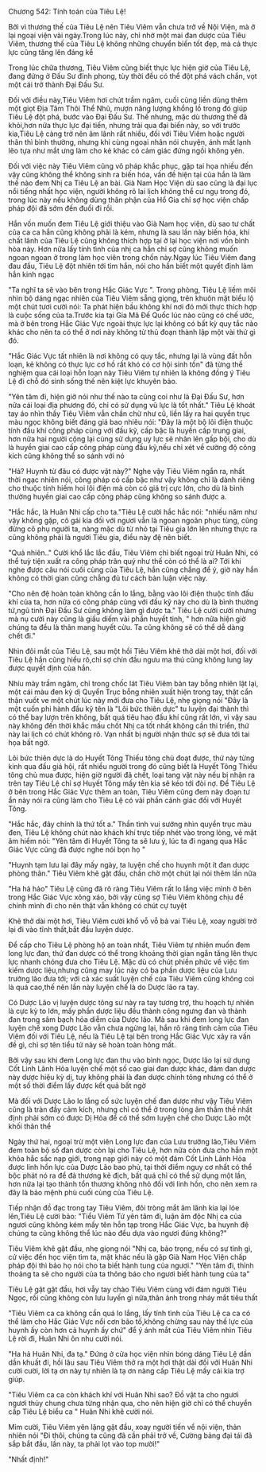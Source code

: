 




Chương 542: Tính toán của Tiêu Lệ!


Bởi vì thương thế của Tiêu Lệ nên Tiêu Viêm vẫn chưa trở về Nội Viện, mà ở lại ngoại viện vài ngày.Trong lúc này, chỉ nhờ một mai đan dược của Tiêu Viêm, thương thế của Tiêu Lệ không những chuyển biến tốt đẹp, mà cả thực lực cũng tăng lên đáng kể

Trong lúc chữa thương, Tiêu Viêm cũng biết thực lực hiện giờ của Tiêu Lệ, đang đứng ở Đấu Sư đỉnh phong, tùy thời đều có thể đột phá vách chắn, vọt một cái trở thành Đại Đấu Sư.

Đối với điều này,Tiêu Viêm hơi chút trầm ngâm, cuối cùng liền dùng thêm một giọt Địa Tâm Thôi Thể Nhũ, mượn năng lượng khổng lồ trong đó giúp Tiêu Lệ đột phá, bước vào Đại Đấu Sư. Thế nhưng, mặc dù thương thế đã khỏi,hơn nữa thực lực đại tiến, nhưng trải qua đại biến này, so với trước kia,Tiêu Lệ càng trở nên âm lãnh rất nhiều, đối với Tiêu Viêm hoặc người thân thì bình thường, nhưng khi cùng ngoại nhân nói chuyện, ánh mắt lạnh lẽo tựa như mắt ưng làm cho kẻ khác có cảm giác đứng ngồi không yên.

Đối với việc này Tiêu Viêm cũng vô pháp khắc phục, gặp tai họa nhiều đến vậy cũng không thể không sinh ra biến hóa, vấn đề hiện tại của hắn là làm thế nào đem Nhị ca Tiêu Lệ an bài. Già Nam Học Viện dù sao cũng là đại lục nổi tiếng nhất học viện, người không rõ lai lịch không thể cư ngụ trong đó, trong lúc này nếu không dùng thân phận của Hổ Gia chỉ sợ học viện chấp pháp đội đã sớm đến đuổi đi rồi.

Hắn vốn muốn đem Tiêu Lệ giới thiệu vào Già Nam học viện, dù sao tư chất của ca ca hắn cũng không phải là kém, nhưng là sau lần này biến hóa, khí chất lãnh của Tiêu Lệ cũng không thích hợp tại ở lại học viện nơi vốn bình hòa này. Hơn nữa lấy tính tình của nhị ca hắn chỉ sợ cũng không muốn ngoan ngoan ở trong làm học viên trong chốn này.Ngay lúc Tiêu Viêm đang đau đầu, Tiêu Lệ đột nhiên tới tìm hắn, nói cho hắn biết một quyết định làm hắn kinh ngạc

"Ta nghĩ ta sẽ vào bên trong Hắc Giác Vực ". Trong phòng, Tiêu Lệ liếm môi nhìn bộ dáng ngạc nhiên của Tiêu Viêm sẵng giọng, trên khuôn mặt biểu lộ một chút tươi cười nói: Ta phát hiện bầu không khí nơi đó mới thực thích hợp là cuộc sống của ta.Trước kia tại Gia Mã Đế Quốc lúc nào cũng có chế ước, mà ở bên trong Hắc Giác Vực ngoài thực lực lại không có bất kỳ quy tắc nào khác cho nên ta có thể ở nơi này không từ thủ đoạn thành lập một vài thứ gì đó.

"Hắc Giác Vực tất nhiên là nơi không có quy tắc, nhưng lại là vùng đất hỗn loạn, kẻ không có thực lực cơ hồ rất khó có cơ hội sinh tồn" đã từng thể nghiệm qua cái loại hỗn loạn này Tiêu Viêm tự nhiên là không đồng ý Tiêu Lệ đi chỗ đó sinh sống thế nên kiệt lực khuyên bảo.

"Yên tâm đi, hiện giờ nói như thế nào ta cũng coi như là Đại Đấu Sư, hơn nữa cái loại địa phương đó, chỉ có sử dụng vũ lực là tốt nhất." Tiêu Lệ khoát tay áo nhìn thấy Tiêu Viêm vẫn chần chừ như cũ, liền lấy ra hai quyển trục màu ngọc không biết đáng giá bao nhiêu nói: "Đây là một bộ lôi điện thuộc tính đấu khí công pháp cùng với đấu kỹ, cấp bậc là huyền cấp trung giai, hơn nữa hai người cộng lại cùng sử dụng uy lực sẽ nhân lên gấp bội, cho dù là huyền giai cao cấp công pháp cùng đấu kỹ,nếu chỉ xét về cường độ công kích cũng không thể so sánh với nó

"Hả? Huynh từ đâu có được vật này?" Nghe vậy Tiêu Viêm ngẩn ra, nhất thời ngạc nhiên nói, công pháp có cấp bậc như vậy không chỉ là dành riêng cho thuộc tính hiếm hoi lôi điện mà còn có giá trị cực lớn, cho dù là bình thường huyền giai cao cấp công pháp cũng không so sánh được a.

"Hắc hắc, là Huân Nhi cấp cho ta."Tiêu Lệ cười hắc hắc nói: "nhiều năm như vậy không gặp, cô gái kia đối với ngươi vẫn là ngoan ngoãn phục tùng, cũng đừng cô phụ người ta, nàng mặc dù từ nhỏ tại Tiêu gia lớn lên nhưng thực ra cũng không phải là người Tiêu gia, điều này đệ nên biết.

"Quả nhiên.." Cười khổ lắc lắc đầu, Tiêu Viêm chỉ biết ngoại trừ Huân Nhi, có thể tuỳ tiện xuất ra công pháp trân quý như thế còn có thể là ai? Tới khi nghe được câu nói cuối cùng của Tiêu Lệ, hắn cũng chẳng để ý, giờ này hắn không có thời gian cũng chẳng đủ tư cách bàn luận việc này.

"Cho nên đệ hoàn toàn không cần lo lắng, bằng vào lôi điện thuộc tính đấu khí của ta, hơn nữa có công pháp cùng với đấu kỹ này cho dù là bình thường tứ,ngũ tinh Đại Đấu Sư cũng không làm gì được ta." Tiêu Lệ cười cười nhưng mà nụ cười này cũng là giấu diếm vài phần huyết tinh, " hơn nữa hiện giờ chúng ta đều là thân mang huyết cừu. Ta cũng không sẽ có thể dễ dàng chết đi."

Nhìn đôi mắt của Tiêu Lệ, sau một hồi Tiêu Viêm khẽ thở dài một hơi, đối với Tiêu Lệ hắn cũng hiểu rõ,chỉ sợ chín đầu ngưu ma thú cũng không lung lay được quyết định của hắn.

Nhíu mày trầm ngâm, chỉ trong chốc lát Tiêu Viêm bàn tay bỗng nhiên lật lại, một cái màu đen kỳ dị Quyển Trục bỗng nhiên xuất hiện trong tay, thật cẩn thận vuốt ve một chút lúc này mới đưa cho Tiêu Lệ, nhẹ giọng nói "Đây là một cuốn phi hành đấu kỹ tên là "Lôi bức thiên dực" tu luyện đại thành thì có thể bay lượn trên không, bất quá tiêu hao đấu khí cũng rất lớn, vì vậy sau này không đến thời khắc mấu chốt Nhị ca tốt nhất không cần thi triển, thứ này lai lịch có chút không rõ. Vạn nhất bị người nhận thức sợ sẽ đưa tới tai họa bất ngờ.

Lôi bức thiên dực là do Huyết Tông Thiếu tông chủ đoạt được, thứ này từng kinh qua đấu giá hội, rất nhiều người trong đó cũng biết là Huyết Tông Thiếu tông chủ mua được, hiện giờ người đã chết, loại tang vật này nếu bị nhận ra trên tay Tiêu Lệ chỉ sợ Huyết Tông mấy tên kia sẽ kéo tới đòi nợ. Để Tiêu Lệ ở bên trong Hắc Giác Vực thêm an toàn, Tiêu Viêm cũng đem này đoạn tư ẩn này nói ra cũng làm cho Tiêu Lệ có vài phần cảnh giác đối với Huyết Tông.

"Hắc hắc, đây chính là thứ tốt a." Thần tình vui sướng nhìn quyển trục màu đen, Tiêu Lệ không chút nào khách khí trực tiếp nhét vào trong lòng, vẻ mặt âm hiểm nói: "Yên tâm đi Huyết Tông ta sẽ lưu ý, lúc ta đi ngang qua Hắc Giác Vực cũng đã được nghe nói bọn họ "

"Huynh tạm lưu lại đây mấy ngày, ta luyện chế cho huynh một ít đan dược phòng thân." Tiêu Viêm khẽ gật đầu, chần chờ một chút lại nói thêm lần nữa

"Ha hả hảo" Tiêu Lệ cũng đã rõ ràng Tiêu Viêm rất lo lắng việc mình ở bên trong Hắc Giác Vực xông xáo, bởi vậy cũng sợ Tiêu Viêm không chịu để chính mình đi cho nên thật vẫn không có chút cự tuyệt

Khẽ thở dài một hơi, Tiêu Viêm cười khổ vỗ vỗ bả vai Tiêu Lệ, xoay người trở lại đi vào tĩnh thất,bắt đầu luyện dược.

Để cấp cho Tiêu Lệ phòng hộ an toàn nhất, Tiêu Viêm tự nhiên muốn đem long lực đan, thứ đan dược có thể trong khoảng thời gian ngắn tăng lên thực lực nhanh chóng đưa cho Tiêu Lệ. Mặc dù có chút phiền phức về việc tìm kiếm dược liệu,nhưng cũng may lúc này có ba phần dược liệu của Lưu trưởng lão đưa tới; với cả xác suất luyện chế của Tiêu Viêm cũng không coi là quá cao,thế nên lần này luyện chế là do Dược lão ra tay.

Có Dược Lão vị luyện dược tông sư này ra tay tương trợ, thu hoạch tự nhiên là cực kỳ to lớn, mấy phần dược liệu đều thành công ngưng đan và thành đan trong sâm bạch hỏa diễm của Dược lão. Mà sau khi đem long lực đan luyện chế xong Dược Lão vẫn chưa ngừng lại, hắn rõ ràng tình cảm của Tiêu Viêm đối với Tiêu Lệ, nếu là Tiêu Lệ tại bên trong Hắc Giác Vực xảy ra vấn đề gì, chỉ sợ tên tiểu tử này sẽ hoàn toàn hỏng mất.

Bởi vậy sau khi đem Long lực đan thu vào bình ngọc, Dược lão lại sử dụng Cốt Linh Lãnh Hỏa luyện chế một số cao giai đan dược khác, đám đan dược này dược hiệu kỳ dị, tuy không phải là đan dược chính tông nhưng có thể ở một số thời điểm lấy được kết quả bất ngờ

Mà đối với Dược Lão lo lắng cố sức luyện chế đan dược như vậy Tiêu Viêm cũng là tràn đầy cảm kích, nhưng chỉ có thể ở trong lòng âm thầm thề nhất định phải sớm có được Dị Hỏa để có thể sớm luyện chế cho Dược Lão một khối thân thể

Ngày thứ hai, ngoại trừ một viên Long lực đan của Lưu trưởng lão,Tiêu Viêm đem toàn bộ số đan dược còn lại cho Tiêu Lệ, hơn nữa còn đưa cho hắn một khỏa hắc sắc nạp giới, trong nạp giới này có một đám Cốt Linh Lãnh Hỏa được linh hồn lực của Dược Lão bao phủ, tại thời điểm nguy cơ nhất có thể bộc phát nó ra để đả thương kẻ địch, bất quá chỉ có thể sử dụng một lần, hơn nữa lại tạo thành tổn thương không nhỏ đối với linh hồn, cho nên xem ra đây là bảo mệnh phù cuối cùng của Tiêu Lệ.

Tiếp nhận đồ đạc trong tay Tiêu Viêm, đôi tròng mắt âm lãnh kia lại lóe lên,Tiêu Lệ cười bảo: "Tiểu Viêm Tử yên tâm đi, luận âm độc Nhị ca của ngươi cũng không kém mấy tên hỗn tạp trong Hắc Giác Vực, ba huynh đệ chúng ta cũng không thể lúc nào đều dựa vào ngươi đúng không?"

Tiêu Viêm khẽ gật đầu, nhẹ giọng nói "Nhị ca, bảo trọng, nếu có sự tình gì, cứ việc đến học viện tìm ta, mặt khác nếu là gặp Già Nam Học Viện chấp pháp đội thì bảo họ nói cho ta biết hành tung của ngươi." "Yên tâm đi, thỉnh thoảng ta sẽ cho người của ta thông báo cho ngươi biết hành tung của ta"

Tiêu Lệ gật gật đầu, hơi vẫy tay chào Tiêu Viêm cùng với đám người Tiêu Ngọc, rồi cũng không còn lưu luyến gì nữa,thân ảnh trong nháy mắt tiêu thất

"Tiêu Viêm ca ca không cần quá lo lắng, lấy tính tình của Tiêu Lệ ca ca có thể làm cho Hắc Giác Vực nổi cơn bão tố,không chừng sau này thế lực của huynh ấy còn hơn cả huynh ấy chứ" để ý ánh mắt của Tiêu Viêm nhìn Tiêu Lệ rời đi, Huân Nhi ôn nhu cười nói.

"Ha hả Huân Nhi, đa tạ." Đứng ở cửa học viện nhìn bóng dáng Tiêu Lệ dần dần khuất đi, hồi lâu sau Tiêu Viêm thở ra một hơi thật dài đối với Huân Nhi cười cười, lời tạ ơn này tự nhiên là tạ ơn nàng cấp Tiêu Lệ mấy cái kia trợ giúp.

"Tiêu Viêm ca ca còn khách khí với Huân Nhi sao? Đồ vật ta cho ngươi ngươi thủy chung chưa từng nhận qua, cho nên hiện giờ chỉ có thể chuyển cấp Tiêu Lệ biểu ca " Huân Nhi khẽ cười nói.

Mỉm cười, Tiêu Viêm yên lặng gật đầu, xoay người tiến về nội viện, thản nhiên nói "Đi thôi, chúng ta cũng đã cần phải trở về, Cường bảng đại tái đã sắp bắt đầu, lần này, ta phải lọt vào top mười!"

"Nhất định!"




